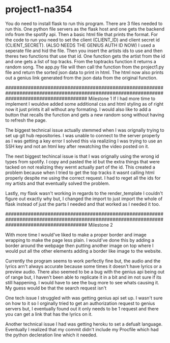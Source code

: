 # project1-na354

You do need to install flask to run this program.
There are 3 files needed to run this. One python file servers as the flask host and one gets the backend info from the spotify api. Then a basic html file that prints the format.
For the code to run you need to set the client (CLIENT_ID) and client secret id (CLIENT_SECRET). (ALSO NEEDS THE GENIUS AUTH ID NOW) I used a seperate file and hid the file.
Then you insert the artists ids to use and then theres two functions that use that id. One function gets the artist from the id and one gets a list of top tracks.
From the toptracks function it returns a random song.
The app.py file will then call the function from the project1.py file and return the sorted json data to print in html.
The html now also prints out a genius link generated from the json data from the original function.

#############################################################################################################################################
Milestone 1
If I had more time to implement I wouldve added some additional css and html styling as of right now it just prints it all without any formating.
I would also like to add a button that recalls the function and gets a new random song without having to refresh the page.

The biggest technical issue actually stemmed when I was orignally trying to set up git hub repositories. I was unable to connect to the server properly as I was getting a key error I solved this via realiziing I was trying to use an SSH key and not an html key after rewatching the video posted on it.

The next biggest techincal issue is that I was orignally using the wrong id types from spotify. I copy and pasted the id but the extra things that were tacked on not realizing they wernt actually part of the id. This created a problem because when I tried to get the top tracks it wasnt calling html properly despite me using the correct request. I had to reget all the ids for my artists and that eventually solved the problem.

Lastly, my flask wasn't working in regards to the render_template I couldn't figure out exactly why but, I changed the import to just import the whole of flask instead 
of just the parts I needed and that worked as I needed it too.

#############################################################################################################################################
Milestone 2

With more time I would've liked to make a proper border and image wrapping to make the page less plain. I would've done this by adding a border around the webpage then putting another image on top where I would put all the other elements adding a border like image to the website.

Currently the program seems to work perfectly fine but, the audio and the lyrics arn't always accurate because some times it doesn't have lyrics or a preview audio. There also seemed to be a bug with the genius api being out of range but, I haven't been able to replicate it in a bit and im not sure if its still happening. I would have to see the bug more to see whats causing it. My guess would be that the search request isn't 

One tech issue I struggled with was getting genius api set up. I wasn't sure on how to it so I orginally tried to get an authorization request to genius servers but, I eventually found out it only needs to be 1 request and there you can get a link that has the lyrics on it.

Another technical issue I had was getting heroku to set a defualt language. Eventually I realized that my commit didn't include my Procfile which had the python decleration line which it needed.
